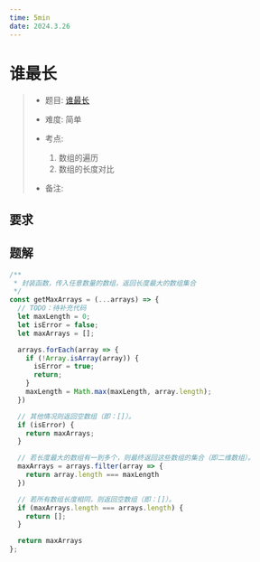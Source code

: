 ```yaml
---
time: 5min
date: 2024.3.26
---
```


# 谁最长

> - 题目: [谁最长](https://www.lanqiao.cn/problems/7327/learning/?subject_code=4&group_code=1&match_num=13&match_flow=1&origin=cup)
>
> - 难度: 简单
> - 考点: 
> 	1. 数组的遍历
> 	1. 数组的长度对比
> - 备注:

## 要求



## 题解

```js
/**
 * 封装函数，传入任意数量的数组，返回长度最大的数组集合
 */
const getMaxArrays = (...arrays) => {
  // TODO：待补充代码
  let maxLength = 0;
  let isError = false;
  let maxArrays = [];

  arrays.forEach(array => {
    if (!Array.isArray(array)) {
      isError = true;
      return;
    }
    maxLength = Math.max(maxLength, array.length);
  })

  // 其他情况则返回空数组（即：[]）。
  if (isError) {
    return maxArrays;
  }

  // 若长度最大的数组有一到多个，则最终返回这些数组的集合（即二维数组）。
  maxArrays = arrays.filter(array => {
    return array.length === maxLength
  })

  // 若所有数组长度相同，则返回空数组（即：[]）。
  if (maxArrays.length === arrays.length) {
    return [];
  }

  return maxArrays
};
```